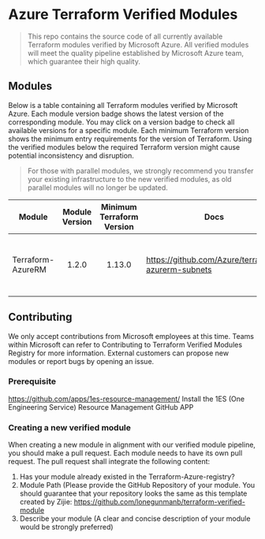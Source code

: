 # Azure Terraform Verified Modules

> This repo contains the source code of all currently available Terraform modules verified by Microsoft Azure. All verified modules will meet the quality pipeline established by Microsoft Azure team, which guarantee their high quality.    

## Modules
Below is a table containing all Terraform modules verified by Microsoft Azure. Each module version badge shows the latest version of the corresponding module. You may click on a version badge to check all available versions for a specific module. Each minimum Terraform version shows the minimum entry requirements for the version of Terraform. Using the verified modules below the required Terraform version might cause potential inconsistency and disruption. 
> For those with parallel modules, we strongly recommend you transfer your existing infrastructure to the new verified modules, as old parallel modules will no longer be updated. 

<!-- Begin Module Table -->

| Module            | Module Version | Minimum Terraform Version | Docs                                                 |Key Metrics                                                 | Version Details|
| ----------        | :-----------:  | :-----------:             |----------                                            | :-----------:                                             |:-----------:   |
| Terraform-AzureRM | 1.2.0          | 1.13.0                    |https://github.com/Azure/terraform-azurerm-subnets    | daily downloads     weekly downloads  yearly downloads    |docs            |



## Contributing

We only accept contributions from Microsoft employees at this time. Teams within Microsoft can refer to Contributing to Terraform Verified Modules Registry for more information. External customers can propose new modules or report bugs by opening an issue.  

### Prerequisite
https://github.com/apps/1es-resource-management/ Install the 1ES (One Engineering Service) Resource Management GitHub APP 

### Creating a new verified module
When creating a new module in alignment with our verified module pipeline, you should make a pull request. Each module needs to have its own pull request. The pull request shall integrate the following content:  
1. Has your module already existed in the Terraform-Azure-registry?
2. Module Path (Please provide the GitHub Repository of your module. You should guarantee that your repository looks the same as this template created by Zijie: https://github.com/lonegunmanb/terraform-verified-module 
3. Describe your module (A clear and concise description of your module would be strongly preferred)
